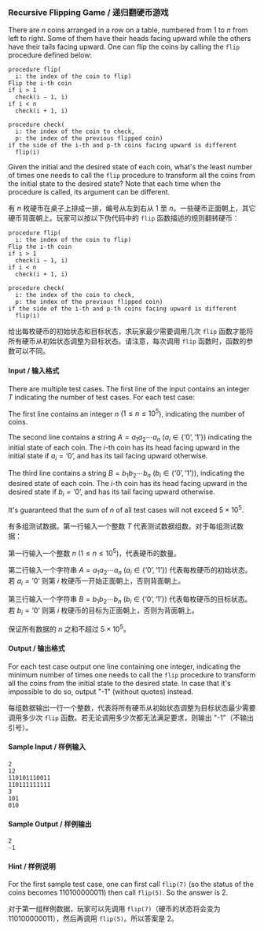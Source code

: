 ### Recursive Flipping Game / 递归翻硬币游戏

There are $`n`$ coins arranged in a row on a table, numbered from 1 to $`n`$ from left to right. Some of them have their heads facing upward while the others have their tails facing upward. One can flip the coins by calling the `flip` procedure defined below:

```
procedure flip(
  i: the index of the coin to flip)
Flip the i-th coin
if i > 1
  check(i − 1, i)
if i < n
  check(i + 1, i)
	
procedure check(
  i: the index of the coin to check,
  p: the index of the previous flipped coin)
if the side of the i-th and p-th coins facing upward is different
  flip(i)
```

Given the initial and the desired state of each coin, what's the least number of times one needs to call the `flip` procedure to transform all the coins from the initial state to the desired state? Note that each time when the procedure is called, its argument can be different.

有 $`n`$ 枚硬币在桌子上排成一排，编号从左到右从 1 至 $`n`$。一些硬币正面朝上，其它硬币背面朝上。玩家可以按以下伪代码中的 `flip` 函数描述的规则翻转硬币：

```
procedure flip(
  i: the index of the coin to flip)
Flip the i-th coin
if i > 1
  check(i − 1, i)
if i < n
  check(i + 1, i)
	
procedure check(
  i: the index of the coin to check,
  p: the index of the previous flipped coin)
if the side of the i-th and p-th coins facing upward is different
  flip(i)
```

给出每枚硬币的初始状态和目标状态，求玩家最少需要调用几次 `flip` 函数才能将所有硬币从初始状态调整为目标状态。请注意，每次调用 `flip` 函数时，函数的参数可以不同。

#### Input / 输入格式
There are multiple test cases. The first line of the input contains an integer $`T`$ indicating the number of test cases. For each test case:

The first line contains an integer $`n`$ ($`1 \le n \le 10^5`$), indicating the number of coins.

The second line contains a string $`A = a_1a_2\cdots a_n`$ ($`a_i \in \{\text{`0'}, \text{`1'}\}`$) indicating the initial state of each coin. The $`i`$-th coin has its head facing upward in the initial state if $`a_i = \text{`0'}`$, and has its tail facing upward otherwise.

The third line contains a string $`B = b_1b_2\cdots b_n`$ ($`b_i \in \{\text{`0'}, \text{`1'}\}`$), indicating the desired state of each coin. The $`i`$-th coin has its head facing upward in the desired state if $`b_i = \text{`0'}`$, and has its tail facing upward otherwise.

It's guaranteed that the sum of $`n`$ of all test cases will not exceed $`5 \times 10^5`$.

有多组测试数据。第一行输入一个整数 $`T`$ 代表测试数据组数。对于每组测试数据：

第一行输入一个整数 $`n`$ ($`1 \le n \le 10^5`$)，代表硬币的数量。

第二行输入一个字符串 $`A = a_1a_2\cdots a_n`$ ($`a_i \in \{\text{`0'}, \text{`1'}\}`$) 代表每枚硬币的初始状态。若 $`a_i = \text{`0'}`$ 则第 $`i`$ 枚硬币一开始正面朝上，否则背面朝上。

第三行输入一个字符串 $`B = b_1b_2\cdots b_n`$ ($`b_i \in \{\text{`0'}, \text{`1'}\}`$) 代表每枚硬币的目标状态。若 $`b_i = \text{`0'}`$ 则第 $`i`$ 枚硬币的目标为正面朝上，否则为背面朝上。

保证所有数据的 $`n`$ 之和不超过 $`5 \times 10^5`$。

#### Output / 输出格式
For each test case output one line containing one integer, indicating the minimum number of times one needs to call the `flip` procedure to transform all the coins from the initial state to the desired state. In case that it's impossible to do so, output "-1" (without quotes) instead.

每组数据输出一行一个整数，代表将所有硬币从初始状态调整为目标状态最少需要调用多少次 `flip` 函数。若无论调用多少次都无法满足要求，则输出 "-1"（不输出引号）。

#### Sample Input / 样例输入
```in
2
12
110101110011
110111111111
3
101
010
```

#### Sample Output / 样例输出
```out
2
-1
```

#### Hint / 样例说明
For the first sample test case, one can first call `flip(7)` (so the status of the coins becomes 110100000011) then call `flip(5)`. So the answer is 2.

对于第一组样例数据，玩家可以先调用 `flip(7)`（硬币的状态将会变为 110100000011），然后再调用 `flip(5)`。所以答案是 2。
